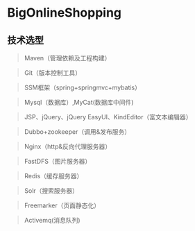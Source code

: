 # BigOnlineShopping <br>
## 技术选型 <br>
>Maven（管理依赖及工程构建）

>Git（版本控制工具）

>SSM框架（spring+springmvc+mybatis）

>Mysql（数据库）,MyCat(数据库中间件)

>JSP、jQuery、jQuery EasyUI、KindEditor（富文本编辑器）

>Dubbo+zookeeper（调用&发布服务）

>Nginx（http&反向代理服务器）

>FastDFS（图片服务器）

>Redis（缓存服务器）

>Solr（搜索服务器）

>Freemarker（页面静态化）

>Activemq(消息队列)
